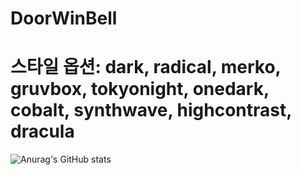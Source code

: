 # DoorWinBell
# 스타일 옵션: dark, radical, merko, gruvbox, tokyonight, onedark, cobalt, synthwave, highcontrast, dracula

![Anurag's GitHub stats](https://github-readme-stats.vercel.app/api?username=msj102525&show_icons=true&theme=dark)

